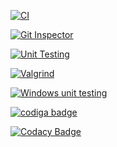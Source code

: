 [![CI](https://github.com/Aakash241/M1_PROJECT_2022/actions/workflows/1main.yml/badge.svg)](https://github.com/Aakash241/M1_PROJECT_2022/actions/workflows/1main.yml)


[![Git Inspector](https://github.com/Aakash241/M1_PROJECT_2022/actions/workflows/git%20inspector.yml/badge.svg)](https://github.com/Aakash241/M1_PROJECT_2022/actions/workflows/git%20inspector.yml)

[![Unit Testing](https://github.com/Aakash241/M1_PROJECT_2022/actions/workflows/unit-test.yml/badge.svg)](https://github.com/Aakash241/M1_PROJECT_2022/actions/workflows/unit-test.yml)

[![Valgrind](https://github.com/Aakash241/M1_PROJECT_2022/actions/workflows/valgrind.yml/badge.svg)](https://github.com/Aakash241/M1_PROJECT_2022/actions/workflows/valgrind.yml)

[![Windows unit testing](https://github.com/Aakash241/M1_PROJECT_2022/actions/workflows/windows-unity.yml/badge.svg)](https://github.com/Aakash241/M1_PROJECT_2022/actions/workflows/windows-unity.yml)

<a href="https://app.codiga.io/public/user/github/Aakash241">
   <img src="https://api.codiga.io/public/badge/user/github/Aakash241?style=light" alt="codiga badge" />
</a>

[![Codacy Badge](https://app.codacy.com/project/badge/Grade/eff6063ad0c04df2b4966414a7bdd0d7)](https://www.codacy.com/gh/Aakash241/M1_PROJECT_2022/dashboard?utm_source=github.com&amp;utm_medium=referral&amp;utm_content=Aakash241/M1_PROJECT_2022&amp;utm_campaign=Badge_Grade)
